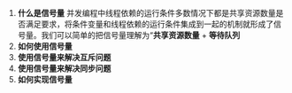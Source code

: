 1. **什么是信号量**
    并发编程中线程依赖的运行条件多数情况下都是共享资源数量是否满足要求，将条件变量和线程依赖的运行条件集成到一起的机制就形成了信号量。我们可以简单的把信号量理解为“**共享资源数量** + **等待队列**
2. **如何使用信号量**
3. **使用信号量来解决互斥问题**
4. **使用信号量来解决同步问题**
5. **如何实现信号量**
